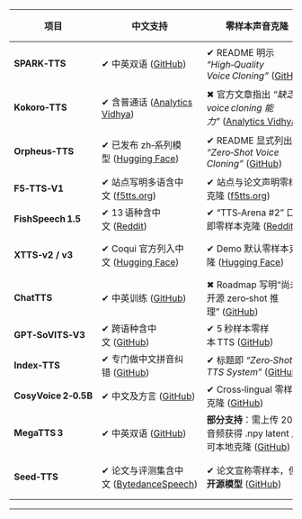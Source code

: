 
| 项目                   | 中文支持                                | 零样本声音克隆                                                  | 本地部署（公开权重/代码）                             | 
| -------------------- | ----------------------------------- | -------------------------------------------------------- | ----------------------------------------- | 
| **SPARK‑TTS**        | ✔ 中英双语 ([GitHub][1])                | ✔ README 明示 *“High‑Quality Voice Cloning”* ([GitHub][1]) | ✔ Apache‑2.0 代码可 pip / 本地部署 ([GitHub][1]) | 
| **Kokoro‑TTS**       | ✔ 含普通话 ([Analytics Vidhya][2])      | ✖ 官方文章指出 *“缺乏 voice cloning 能力”* ([Analytics Vidhya][2]) | ✔ 开源权重 ([Analytics Vidhya][2])            | 
| **Orpheus‑TTS**      | ✔ 已发布 zh‑系列模型 ([Hugging Face][3])   | ✔ README 显式列出 *“Zero‑Shot Voice Cloning”* ([GitHub][4])  | ✔ Apache‑2.0 代码 & 权重 ([GitHub][4])        | 
| **F5‑TTS‑V1**        | ✔ 站点写明多语含中文 ([f5tts.org][5])        | ✔ 站点与论文声明零样本克隆 ([f5tts.org][5])                          | ✔ MIT 代码 + 权重 ([GitHub][6])               | 
| **FishSpeech 1.5**   | ✔ 13 语种含中文 ([Reddit][7])            | ✔ “TTS‑Arena #2” 口号即零样本克隆 ([Reddit][7])                  | ✔ 开源权重 ([Reddit][7])                      |
| **XTTS‑v2 / v3**     | ✔ Coqui 官方列入中文 ([Hugging Face][8])  | ✔ Demo 默认零样本克隆 ([Hugging Face][8])                       | ✔ Apache‑2.0 代码 ([Hugging Face][8])       | 
| **ChatTTS**          | ✔ 中英训练 ([GitHub][9])                | ✖ Roadmap 写明“尚未开源 zero‑shot 推理” ([GitHub][9])            | ✔ AGPL‑3.0 代码可本地跑 ([GitHub][9])           | 
| **GPT‑SoVITS‑V3**    | ✔ 跨语种含中文 ([GitHub][10])             | ✔ 5 秒样本零样本 TTS ([GitHub][10])                            | ✔ MIT 代码+Docker ([GitHub][10])            |
| **Index‑TTS**        | ✔ 专门做中文拼音纠错 ([GitHub][11])          | ✔ 标题即 *“Zero‑Shot TTS System”* ([GitHub][11])            | ✔ Apache‑2.0 权重 ([GitHub][11])            | 
| **CosyVoice 2‑0.5B** | ✔ 中文及方言 ([GitHub][12])              | ✔ Cross‑lingual 零样本克隆 ([GitHub][12])                     | ✔ Apache‑2.0 代码 ([GitHub][12])            | 
| **MegaTTS 3**        | ✔ 中英双语 ([GitHub][13])               | **部分支持**：需上传 20 秒音频获得 .npy latent 后可本地克隆 ([GitHub][13])  | ✔ Apache‑2.0 代码；权重开放 ([GitHub][13])       | 
| **Seed‑TTS**         | ✔ 论文与评测集含中文 ([BytedanceSpeech][14]) | ✔ 论文宣称零样本，但**未开源模型** ([GitHub][15])                      | ✖ 仅公开测试集，无法本地部署 ([GitHub][15])            |

---

[1]: https://github.com/SparkAudio/Spark-TTS "GitHub - SparkAudio/Spark-TTS: Spark-TTS Inference Code"
[2]: https://www.analyticsvidhya.com/blog/2025/01/kokoro-82m/ "Kokoro-82M: Compact, Customizable, & Cutting-Edge TTS Model"
[3]: https://huggingface.co/collections/canopylabs/orpheus-multilingual-research-release-67f5894cd16794db163786ba "Orpheus Multilingual Research Release - a canopylabs Collection"
[4]: https://github.com/canopyai/Orpheus-TTS "GitHub - canopyai/Orpheus-TTS: Towards Human-Sounding Speech"
[5]: https://f5tts.org/ "F5-TTS | Free Online AI Text-to-Speech Synthesis Tool"
[6]: https://github.com/SWivid/F5-TTS?utm_source=chatgpt.com "Official code for \"F5-TTS: A Fairytaler that Fakes Fluent and Faithful ..."
[7]: https://www.reddit.com/r/LocalLLaMA/comments/1h6p335/fishspeech_v15_multilingual_zeroshot_instant/?utm_source=chatgpt.com "FishSpeech v1.5 - #2 ranked on TTS-Arena : r/LocalLLaMA - Reddit"
[8]: https://huggingface.co/spaces/coqui/xtts?utm_source=chatgpt.com "XTTS - a Hugging Face Space by coqui"
[9]: https://github.com/2noise/ChatTTS "GitHub - 2noise/ChatTTS: A generative speech model for daily dialogue."
[10]: https://github.com/RVC-Boss/GPT-SoVITS "GitHub - RVC-Boss/GPT-SoVITS: 1 min voice data can also be used to train a good TTS model! (few shot voice cloning)"
[11]: https://github.com/index-tts/index-tts "GitHub - index-tts/index-tts: An Industrial-Level Controllable and Efficient Zero-Shot Text-To-Speech System"
[12]: https://github.com/FunAudioLLM/CosyVoice "GitHub - FunAudioLLM/CosyVoice: Multi-lingual large voice generation model, providing inference, training and deployment full-stack ability."
[13]: https://github.com/bytedance/MegaTTS3 "GitHub - bytedance/MegaTTS3"
[14]: https://bytedancespeech.github.io/seedtts_tech_report/?utm_source=chatgpt.com "Seed-TTS"
[15]: https://github.com/BytedanceSpeech/seed-tts-eval?utm_source=chatgpt.com "BytedanceSpeech/seed-tts-eval - GitHub"
